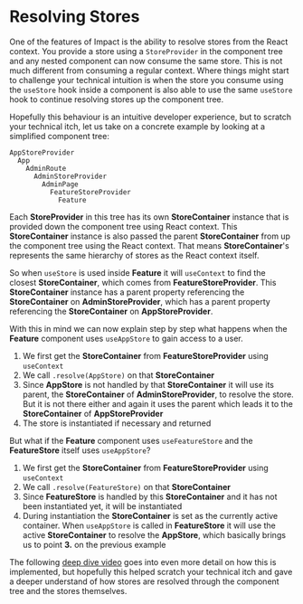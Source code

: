 # Resolving Stores

One of the features of Impact is the ability to resolve stores from the React context. You provide a store using a `StoreProvider` in the component tree and any nested component can now consume the same store. This is not much different from consuming a regular context. Where things might start to challenge your technical intuition is when the store you consume using the `useStore` hook inside a component is also able to use the same `useStore` hook to continue resolving stores up the component tree.

Hopefully this behaviour is an intuitive developer experience, but to scratch your technical itch, let us take on a concrete example by looking at a simplified component tree:

```
AppStoreProvider
  App
    AdminRoute
      AdminStoreProvider
        AdminPage
          FeatureStoreProvider
            Feature
```

Each **StoreProvider** in this tree has its own **StoreContainer** instance that is provided down the component tree using React context. This **StoreContainer** instance is also passed the parent **StoreContainer** from up the component tree using the React context. That means **StoreContainer**'s represents the same hierarchy of stores as the React context itself.

So when `useStore` is used inside **Feature** it will `useContext` to find the closest **StoreContainer**, which comes from **FeatureStoreProvider**. This **StoreContainer** instance has a parent property referencing the **StoreContainer** on **AdminStoreProvider**, which has a parent property referencing the **StoreContainer** on **AppStoreProvider**.

With this in mind we can now explain step by step what happens when the **Feature** component uses `useAppStore` to gain access to a user.

1. We first get the **StoreContainer** from **FeatureStoreProvider** using `useContext`
2. We call `.resolve(AppStore)` on that **StoreContainer**
3. Since **AppStore** is not handled by that **StoreContainer** it will use its parent, the **StoreContainer** of **AdminStoreProvider**, to resolve the store. But it is not there either and again it uses the parent which leads it to the **StoreContainer** of **AppStoreProvider**
4. The store is instantiated if necessary and returned

But what if the **Feature** component uses `useFeatureStore` and the **FeatureStore** itself uses `useAppStore`?

1. We first get the **StoreContainer** from **FeatureStoreProvider** using `useContext`
2. We call `.resolve(FeatureStore)` on that **StoreContainer**
3. Since **FeatureStore** is handled by this **StoreContainer** and it has not been instantiated yet, it will be instantiated
4. During instantiation the **StoreContainer** is set as the currently active container. When `useAppStore` is called in **FeatureStore** it will use the active **StoreContainer** to resolve the **AppStore**, which basically brings us to point **3.** on the previous example

The following [deep dive video](https://www.youtube.com/watch?v=yOAZo1SUYrM) goes into even more detail on how this is implemented, but hopefully this helped scratch your technical itch and gave a deeper understand of how stores are resolved through the component tree and the stores themselves.
